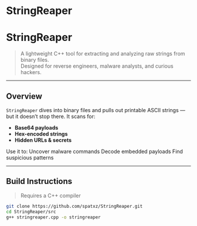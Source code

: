 # StringReaper
# StringReaper

> A lightweight C++ tool for extracting and analyzing raw strings from binary files.  
> Designed for reverse engineers, malware analysts, and curious hackers.

---

##  Overview

`StringReaper` dives into binary files and pulls out printable ASCII strings —  
but it doesn’t stop there. It scans for:

-  **Base64 payloads**
-  **Hex-encoded strings**
-  **Hidden URLs & secrets**

Use it to:
 Uncover malware commands
 Decode embedded payloads
 Find suspicious patterns

---

## Build Instructions

> Requires a C++ compiler

```bash
git clone https://github.com/spatxz/StringReaper.git
cd StringReaper/src
g++ stringreaper.cpp -o stringreaper
